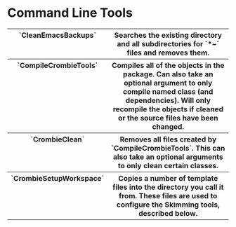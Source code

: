 # Command Line Tools

<table cellpadding=50>
  <tr>
    <th valign="top">
      `CleanEmacsBackups`
    </th>
    <th>
       Searches the existing directory and all subdirectories for `*~` files and removes them.
    </th>
  </tr>
  <tr>
    <th valign="top">
      `CompileCrombieTools`
    </th>
    <th>
      Compiles all of the objects in the package.
      Can also take an optional argument to only compile named class (and dependencies).
      Will only recompile the objects if cleaned or the source files have been changed.
    </th>
  </tr>
  <tr>
    <th valign="top">
      `CrombieClean`
    </th>
    <th>
      Removes all files created by `CompileCrombieTools`.
      This can also take an optional arguments to only clean certain classes.
    </th>
  </tr>
  <tr>
    <th valign="top">
      `CrombieSetupWorkspace`
    </th>
    <th>
      Copies a number of template files into the directory you call it from.
      These files are used to configure the Skimming tools, described below.
    </th>
  </tr>
</table>

